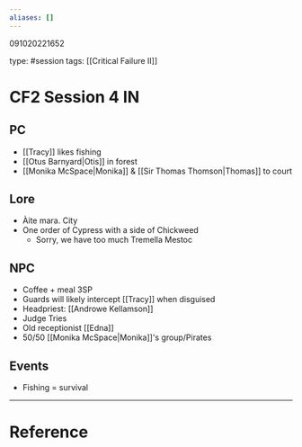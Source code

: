 ```yaml
---
aliases: []
---
```


091020221652

type: #session
tags: [[Critical Failure II]]
# CF2 Session 4 IN
## PC
- [[Tracy]] likes fishing
- [[Otus Barnyard|Otis]] in forest
- [[Monika McSpace|Monika]] & [[Sir Thomas Thomson|Thomas]] to court
## Lore
- Àite mara. City
- One order of Cypress with a side of Chickweed
	- Sorry, we have too much Tremella Mestoc
## NPC
- Coffee + meal 3SP
- Guards will likely intercept [[Tracy]] when disguised
- Headpriest: [[Androwe Kellamson]]
- Judge Tries
- Old receptionist [[Edna]]
- 50/50 [[Monika McSpace|Monika]]'s group/Pirates
## Events
- Fishing = survival

---
# Reference